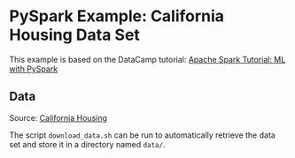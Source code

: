 # PySpark Example: California Housing Data Set

This example is based on the DataCamp tutorial: [Apache Spark Tutorial: ML with PySpark](https://www.datacamp.com/community/tutorials/apache-spark-tutorial-machine-learning)

## Data
Source: [California Housing](https://www.dcc.fc.up.pt/~ltorgo/Regression/cal_housing.html)

The script `download_data.sh` can be run to automatically retrieve the data set and store it in a directory named `data/`.